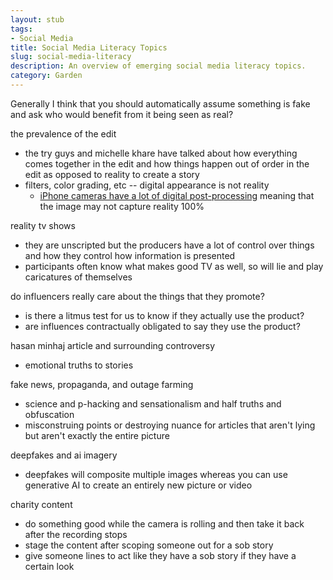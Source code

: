 ```yaml
---
layout: stub
tags:
- Social Media
title: Social Media Literacy Topics
slug: social-media-literacy
description: An overview of emerging social media literacy topics.
category: Garden
---
```


Generally I think that you should automatically assume something is fake and ask who would benefit from it being seen as real?

the prevalence of the edit
* the try guys and michelle khare have talked about how everything comes together in the edit and how things happen out of order in the edit as opposed to reality to create a story
* filters, color grading, etc -- digital appearance is not reality
    * [iPhone cameras have a lot of digital post-processing](https://www.newyorker.com/culture/infinite-scroll/have-iphone-cameras-become-too-smart) meaning that the image may not capture reality 100%

reality tv shows
* they are unscripted but the producers have a lot of control over things and how they control how information is presented
* participants often know what makes good TV as well, so will lie and play caricatures of themselves

do influencers really care about the things that they promote?
* is there a litmus test for us to know if they actually use the product?
* are influences contractually obligated to say they use the product?

hasan minhaj article and surrounding controversy 
* emotional truths to stories

fake news, propaganda, and outage farming
* science and p-hacking and sensationalism and half truths and obfuscation
* misconstruing points or destroying nuance for articles that aren't lying but aren't exactly the entire picture

deepfakes and ai imagery
* deepfakes will composite multiple images whereas you can use generative AI to create an entirely new picture or video

charity content
* do something good while the camera is rolling and then take it back after the recording stops
* stage the content after scoping someone out for a sob story
* give someone lines to act like they have a sob story if they have a certain look